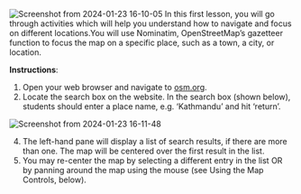 
![Screenshot from 2024-01-23 16-10-05](https://github.com/Open-Tech-Community/learn-open-mapping-101/assets/10881526/2b864d1a-c87c-451d-9577-0ef3266a1074)
In this first lesson, you will go through activities which will help you understand how to navigate and focus on different locations.You will use Nominatim, OpenStreetMap’s gazetteer function to focus the map on a specific place, such as a town, a city, or location.

**Instructions**:
1. Open your web browser and navigate to [osm.org](https://openstreetmap.org).
2. Locate the search box on the website. In the search box (shown below), students should enter a place name, e.g. ‘Kathmandu’ and hit ‘return’.

![Screenshot from 2024-01-23 16-11-48](https://github.com/Open-Tech-Community/learn-open-mapping-101/assets/10881526/00b77522-9be6-4495-95dd-1318ce88b4cf)

4. The left-hand pane will display a list of search results, if there are more than one. The map will be centered over the first result in the list.
5. You may re-center the map by selecting a different entry in the list OR by panning around the map using the mouse (see Using the Map Controls, below).

